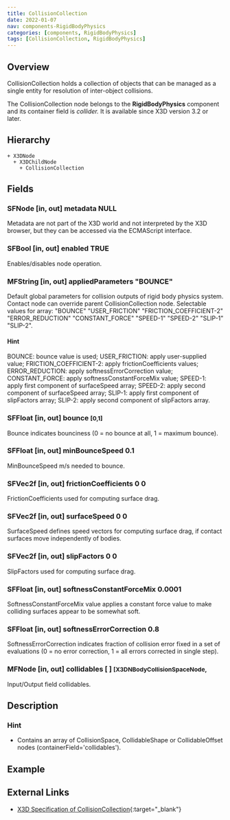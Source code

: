 ```yaml
---
title: CollisionCollection
date: 2022-01-07
nav: components-RigidBodyPhysics
categories: [components, RigidBodyPhysics]
tags: [CollisionCollection, RigidBodyPhysics]
---
```

<style>
.post h3 {
  word-spacing: 0.2em;
}
</style>

## Overview

CollisionCollection holds a collection of objects that can be managed as a single entity for resolution of inter-object collisions.

The CollisionCollection node belongs to the **RigidBodyPhysics** component and its container field is *collider.* It is available since X3D version 3.2 or later.

## Hierarchy

```
+ X3DNode
  + X3DChildNode
    + CollisionCollection
```

## Fields

### SFNode [in, out] **metadata** NULL

Metadata are not part of the X3D world and not interpreted by the X3D browser, but they can be accessed via the ECMAScript interface.

### SFBool [in, out] **enabled** TRUE

Enables/disables node operation.

### MFString [in, out] **appliedParameters** "BOUNCE"

Default global parameters for collision outputs of rigid body physics system. Contact node can override parent CollisionCollection node. Selectable values for array: "BOUNCE" "USER_FRICTION" "FRICTION_COEFFICIENT-2" "ERROR_REDUCTION" "CONSTANT_FORCE" "SPEED-1" "SPEED-2" "SLIP-1" "SLIP-2".

#### Hint

BOUNCE: bounce value is used; USER_FRICTION: apply user-supplied value; FRICTION_COEFFICIENT-2: apply frictionCoefficients values; ERROR_REDUCTION: apply softnessErrorCorrection value; CONSTANT_FORCE: apply softnessConstantForceMix value; SPEED-1: apply first component of surfaceSpeed array; SPEED-2: apply second component of surfaceSpeed array; SLIP-1: apply first component of slipFactors array; SLIP-2: apply second component of slipFactors array.

### SFFloat [in, out] **bounce** <small>[0,1]</small>

Bounce indicates bounciness (0 = no bounce at all, 1 = maximum bounce).

### SFFloat [in, out] **minBounceSpeed** 0.1

MinBounceSpeed m/s needed to bounce.

### SFVec2f [in, out] **frictionCoefficients** 0 0

FrictionCoefficients used for computing surface drag.

### SFVec2f [in, out] **surfaceSpeed** 0 0

SurfaceSpeed defines speed vectors for computing surface drag, if contact surfaces move independently of bodies.

### SFVec2f [in, out] **slipFactors** 0 0

SlipFactors used for computing surface drag.

### SFFloat [in, out] **softnessConstantForceMix** 0.0001

SoftnessConstantForceMix value applies a constant force value to make colliding surfaces appear to be somewhat soft.

### SFFloat [in, out] **softnessErrorCorrection** 0.8

SoftnessErrorCorrection indicates fraction of collision error fixed in a set of evaluations (0 = no error correction, 1 = all errors corrected in single step).

### MFNode [in, out] **collidables** [ ] <small>[X3DNBodyCollisionSpaceNode,</small>

Input/Output field collidables.

## Description

### Hint

- Contains an array of CollisionSpace, CollidableShape or CollidableOffset nodes (containerField='collidables').

## Example

<x3d-canvas src="https://create3000.github.io/media/examples/RigidBodyPhysics/CollisionCollection/CollisionCollection.x3d"></x3d-canvas>

## External Links

- [X3D Specification of CollisionCollection](https://www.web3d.org/documents/specifications/19775-1/V4.0/Part01/components/rigidBodyPhysics.html#CollisionCollection){:target="_blank"}
